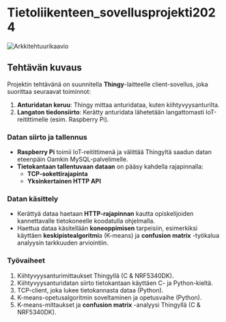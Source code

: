 # Tietoliikenteen_sovellusprojekti2024

![Arkkitehtuurikaavio](kuvat/arkkitehtuurimalli.png)

## Tehtävän kuvaus

Projektin tehtävänä on suunnitella **Thingy**-laitteelle client-sovellus, joka suorittaa seuraavat toiminnot:

1. **Anturidatan keruu**: Thingy mittaa anturidataa, kuten kiihtyvyysanturilta.
2. **Langaton tiedonsiirto**: Kerätty anturidata lähetetään langattomasti IoT-reitittimelle (esim. Raspberry Pi).

### Datan siirto ja tallennus

- **Raspberry Pi** toimii IoT-reitittimenä ja välittää Thingyltä saadun datan eteenpäin Oamkin MySQL-palvelimelle.
- **Tietokantaan tallentuvaan dataan** on pääsy kahdella rajapinnalla:
  - **TCP-sokettirajapinta**
  - **Yksinkertainen HTTP API**

### Datan käsittely

- Kerättyä dataa haetaan **HTTP-rajapinnan** kautta opiskelijoiden kannettavalle tietokoneelle koodatulla ohjelmalla.
- Haettua dataa käsitellään **koneoppimisen** tarpeisiin, esimerkiksi käyttäen **keskipistealgoritmi**a (K-means) ja **confusion matrix** -työkalua analyysin tarkkuuden arviointiin.

### Työvaiheet

1. Kiihtyvyysanturimittaukset Thingyllä (C & NRF5340DK).
2. Kiihtyvyysanturidatan siirto tietokantaan käyttäen C- ja Python-kieltä.
3. TCP-client, joka lukee tietokannasta dataa (Python).
4. K-means-opetusalgoritmin soveltaminen ja opetusvaihe (Python).
5. K-means-mittaukset ja **confusion matrix** -analyysi Thingyllä (C & NRF5340DK).
